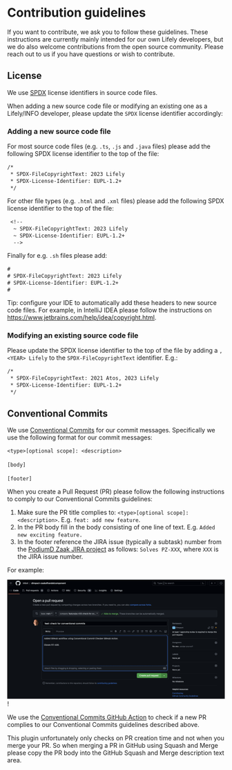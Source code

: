 # Contribution guidelines

If you want to contribute, we ask you to follow these guidelines.
These instructions are currently mainly intended for our own Lifely developers, but
we do also welcome contributions from the open source community.
Please reach out to us if you have questions or wish to contribute.

## License

We use [SPDX](https://spdx.dev/) license identifiers in source code files.

When adding a new source code file or modifying an existing one as a Lifely/INFO developer, please update the `SPDX` license identifier accordingly:

### Adding a new source code file

For most source code files (e.g. `.ts`, `.js` and `.java` files) please add the following SPDX license identifier to the top of the file:

```
/*
 * SPDX-FileCopyrightText: 2023 Lifely
 * SPDX-License-Identifier: EUPL-1.2+
 */
```

For other file types (e.g. `.html` and `.xml` files) please add the following SPDX license identifier to the top of the file:

```
 <!--
  ~ SPDX-FileCopyrightText: 2023 Lifely
  ~ SPDX-License-Identifier: EUPL-1.2+
  -->
```

Finally for e.g. `.sh` files please add:

```
#
# SPDX-FileCopyrightText: 2023 Lifely
# SPDX-License-Identifier: EUPL-1.2+
#
```

Tip: configure your IDE to automatically add these headers to new source code files.
For example, in IntelliJ IDEA please follow the instructions on https://www.jetbrains.com/help/idea/copyright.html.

### Modifying an existing source code file

Please update the SPDX license identifier to the top of the file by adding a `, <YEAR> Lifely` to
the `SPDX-FileCopyrightText` identifier. E.g.:

```
/*
 * SPDX-FileCopyrightText: 2021 Atos, 2023 Lifely
 * SPDX-License-Identifier: EUPL-1.2+
 */
```

## Conventional Commits

We use [Conventional Commits](https://www.conventionalcommits.org) for our commit messages.
Specifically we use the following format for our commit messages:

```
<type>[optional scope]: <description>

[body]

[footer]
```

When you create a Pull Request (PR) please follow the following instructions to comply to our Conventional Commits guidelines:
1. Make sure the PR title complies to: `<type>[optional scope]: <description>`. E.g. `feat: add new feature`.
2. In the PR body fill in the body consisting of one line of text. E.g. `Added new exciting feature.`
3. In the footer reference the JIRA issue (typically a subtask) number from the
    [PodiumD Zaak JIRA project](https://dimpact.atlassian.net/jira/software/c/projects/PZ/) as follows:
    `Solves PZ-XXX`, where `XXX` is the JIRA issue number.

For example:

![conventional-commit-checker.png](docs/img/conventional-commit-checker.png)!

We use the [Conventional Commits GitHub Action](https://github.com/agenthunt/conventional-commit-checker-action) to check
if a new PR complies to our Conventional Commits guidelines described above.

This plugin unfortunately only checks on PR creation time and not when you merge your PR.
So when merging a PR in GitHub using Squash and Merge please copy the PR body into the
GitHub Squash and Merge description text area.

